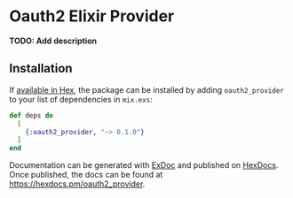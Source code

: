 # Oauth2 Elixir Provider

**TODO: Add description**

## Installation

If [available in Hex](https://hex.pm/docs/publish), the package can be installed
by adding `oauth2_provider` to your list of dependencies in `mix.exs`:

```elixir
def deps do
  [
    {:oauth2_provider, "~> 0.1.0"}
  ]
end
```

Documentation can be generated with [ExDoc](https://github.com/elixir-lang/ex_doc)
and published on [HexDocs](https://hexdocs.pm). Once published, the docs can
be found at <https://hexdocs.pm/oauth2_provider>.

